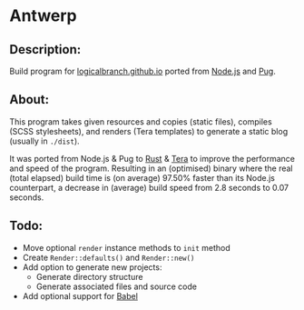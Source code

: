 # Antwerp
## Description:
Build program for [logicalbranch.github.io](https://logicalbranch.github.io) ported from [Node.js](https://nodejs.org/en/) and [Pug](https://pugjs.org/api/getting-started.html).

## About:
This program takes given resources and copies (static files), compiles (SCSS stylesheets), and renders (Tera templates) to generate a static blog (usually in `./dist`).

It was ported from Node.js & Pug to [Rust](https://www.rust-lang.org/) & [Tera](https://tera.netlify.app/) to improve the performance and speed of the program. Resulting in an (optimised) binary where the real (total elapsed) build time is (on average) 97.50% faster than its Node.js counterpart, a decrease in (average) build speed from 2.8 seconds to 0.07 seconds.

## Todo:
* Move optional `render` instance methods to `init` method
* Create `Render::defaults()` and `Render::new()`
* Add option to generate new projects:
  * Generate directory structure
  * Generate associated files and source code
* Add optional support for [Babel](https://babeljs.io/)